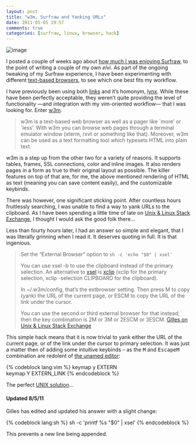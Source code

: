 ```yaml
---
layout: post
title: "w3m, Surfraw and Yanking URLs"
date: 2011-05-05 19:57
comments: true
categories: [surfraw, linux, browser, hack]
---
```

![image](http://dl.dropbox.com/u/261312/Blog-images/w3m.png)

I posted a couple of weeks ago about 
[how much I was enjoying Surfraw](http://jasonwryan.com/blog/2011/04/13/archwiki-elvis-for-surfraw/ "My post on the Arch Wiki elvis"),
to the point of writing a couple of my own *elvi*. As part of the
ongoing tweaking of my Surfraw experience, I have been experimenting
with different 
[text-based browsers](http://en.wikipedia.org/wiki/Text-based_web_browser "Wikipedia entry: text browsers"),
to see which one best fits my workflow.

I have previously been using both
[links](http://www.jikos.cz/~mikulas/links/ "Links homepage (Spartan enough for you?)")
and it’s homonym,
[lynx](http://lynx.browser.org/ "See you, and raise you..."). While
these have been perfectly acceptable, they weren’t quite providing the
level of functionality —and integration with my vim-oriented workflow—
that I was looking for. Enter
[w3m](http://w3m.sourceforge.net/ "Lavish, by comparison...").

> w3m is a text-based web browser as well as a pager like \`more’ or
> \`less’. With w3m you can browse web pages through a terminal emulator
> window (xterm, rxvt or something like that). Moreover, w3m can be used
> as a text formatting tool which typesets HTML into plain text.

w3m is a step up from the other two for a variety of reasons. It
supports tables, frames, SSL connections, color and inline images. It
also renders pages in a form as true to their original layout as
possible. The killer features on top of that are, for me, the above
mentioned rendering of HTML as text (meaning you can save content
easily), and the customizable keybinds.

There was however, one significant sticking point. After countless hours
fruitlessly searching, I was unable to find a way to yank URLs to the
clipboard. As I have been spending a little time of late on 
[Unix & Linux Stack Exchange](http://unix.stackexchange.com/ "Unix & Linux Stack Exchange"),
I thought I would ask the good folk there…

Less than fourty hours later, I had an answer so simple and elegant,
that I was literally grinning when I read it. It deserves quoting in
full. It is that ingenious.

> Set the “External Browser” option to
> `sh -c 'echo "$0" | xsel'`
>
> You can use xsel -b to use the clipboard instead of the primary
> selection. An alternative to
> [xsel](http://www.vergenet.net/~conrad/software/xsel/ "xsel homepage")
> is [xclip](http://sourceforge.net/projects/xclip/ "xclip homepage")
> (xclip for the primary selection, xclip -selection CLIPBOARD for the
> clipboard).
>
> In <span class="file">~/.w3m/config</span>, that’s the extbrowser setting.
> Then press M to copy (yank) the URL of the current page, or ESCM to
> copy the URL of the link under the cursor.
>
> You can use the second or third external browser for that instead;
> then the key combination is 2M or 3M or 2ESCM or 3ESCM.
> [Gilles on Unix & Linux Stack Exchange](http://unix.stackexchange.com/questions/12497/yanking-urls-in-w3m/12572#12572 "THE answer")

This simple hack means that it is now trivial to yank either the URL of
the current page, or of the link under the cursor to primary selection.
It was just a matter then of adding some intuitive keybinds – as the <kbd>M</kbd>
and <kbd>Escape</kbd><kbd>M</kbd> combination are redolent of 
[the unamed editor](http://en.wikipedia.org/wiki/Editor_war "Emacs vs Vi"):

{% codeblock lang:vim %}
keymap y EXTERN      
keymap Y EXTERN_LINK
{% endcodeblock %}

The perfect [UNIX solution](http://en.wikipedia.org/wiki/Unix_philosophy "The UNIX philosophy on Wikipedia")…

#### Updated 8/5/11

Gilles has edited and updated his answer with a slight change:

{% codeblock lang:sh %}
sh -c 'printf %s "$0" | xsel'
{% endcodeblock %}

This prevents a new line being appended.
